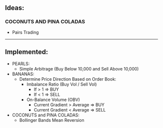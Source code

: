 ## Ideas:

### COCONUTS AND PINA COLADAS
* Pairs Trading
---
## Implemented:
* PEARLS:
    * Simple Arbitrage (Buy Below 10,000 and Sell Above 10,000)
* BANANAS:
    * Determine Price Direction Based on Order Book:
        * Imbalance Ratio (Buy Vol / Sell Vol)
            * If > 1 => BUY
            * If < 1 => SELL
        * On-Balance Volume (OBV)
            * Current Gradient > Average => BUY
            * Current Gradient < Average => SELL
* COCONUTS and PINA COLADAS:
    * Bollinger Bands Mean Reversion